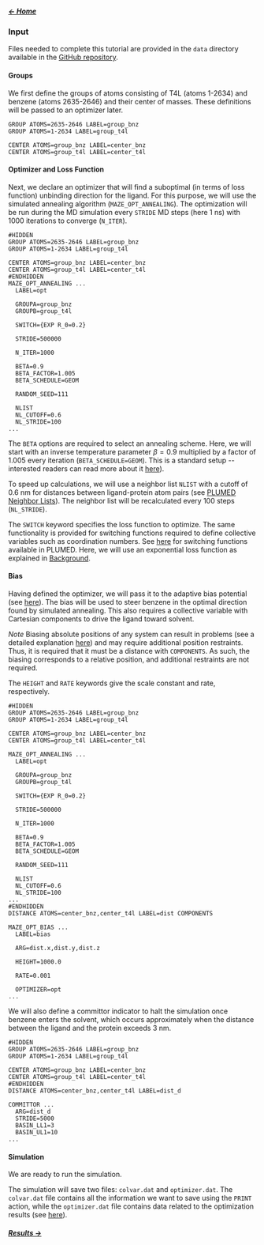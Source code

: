 ##### [&larr; Home](NAVIGATION.md)

### Input

Files needed to complete this tutorial are provided in the `data` directory available in the [GitHub repository](https://github.com/jakryd/plumed2-maze-tutorial).

#### Groups

We first define the groups of atoms consisting of T4L (atoms 1-2634) and benzene (atoms 2635-2646) and their center of masses. These definitions will be passed to an optimizer later. 

```plumed
GROUP ATOMS=2635-2646 LABEL=group_bnz
GROUP ATOMS=1-2634 LABEL=group_t4l

CENTER ATOMS=group_bnz LABEL=center_bnz
CENTER ATOMS=group_t4l LABEL=center_t4l
```

#### Optimizer and Loss Function

Next, we declare an optimizer that will find a suboptimal (in terms of loss function) unbinding direction for the ligand. For this purpose, we will use the simulated annealing algorithm (`MAZE_OPT_ANNEALING`). The optimization will be run during the MD simulation every `STRIDE` MD steps (here 1 ns) with 1000 iterations to converge (`N_ITER`).

```plumed
#HIDDEN
GROUP ATOMS=2635-2646 LABEL=group_bnz
GROUP ATOMS=1-2634 LABEL=group_t4l

CENTER ATOMS=group_bnz LABEL=center_bnz
CENTER ATOMS=group_t4l LABEL=center_t4l
#ENDHIDDEN
MAZE_OPT_ANNEALING ...
  LABEL=opt

  GROUPA=group_bnz
  GROUPB=group_t4l

  SWITCH={EXP R_0=0.2}

  STRIDE=500000

  N_ITER=1000

  BETA=0.9
  BETA_FACTOR=1.005
  BETA_SCHEDULE=GEOM

  RANDOM_SEED=111
  
  NLIST
  NL_CUTOFF=0.6
  NL_STRIDE=100
...
```

The `BETA` options are required to select an annealing scheme. Here, we will start with an inverse temperature parameter $\beta=0.9$ multiplied by a factor of 1.005 every iteration (`BETA_SCHEDULE=GEOM`). This is a standard setup -- interested readers can read more about it [here](https://en.wikipedia.org/wiki/Simulated_annealing)).

To speed up calculations, we will use a neighbor list `NLIST` with a cutoff of 0.6 nm for distances between ligand-protein atom pairs (see [PLUMED Neighbor Lists](https://www.plumed.org/doc-v2.9/user-doc/html/_neighbour.html)). The neighbor list will be recalculated every 100 steps (`NL_STRIDE`).

The `SWITCH` keyword specifies the loss function to optimize. The same functionality is provided for switching functions required to define collective variables such as coordination numbers. See [here](https://www.plumed.org/doc-v2.9/user-doc/html/switchingfunction.html) for switching functions available in PLUMED. Here, we will use an exponential loss function as explained in [Background](background.md).

#### Bias

Having defined the optimizer, we will pass it to the adaptive bias potential (see [here](background.md#adaptive-biasing)). The bias will be used to steer benzene in the optimal direction found by simulated annealing. This also requires a collective variable with Cartesian components to drive the ligand toward solvent. 

*Note* Biasing absolute positions of any system can result in problems (see a detailed explanation [here](https://www.plumed.org/doc-v2.9/user-doc/html/_p_o_s_i_t_i_o_n.html)) and may require additional position restraints. Thus, it is required that it must be a distance with `COMPONENTS`. As such, the biasing corresponds to a relative position, and additional restraints are not required. 

The `HEIGHT` and `RATE` keywords give the scale constant and rate, respectively.

```plumed
#HIDDEN
GROUP ATOMS=2635-2646 LABEL=group_bnz
GROUP ATOMS=1-2634 LABEL=group_t4l

CENTER ATOMS=group_bnz LABEL=center_bnz
CENTER ATOMS=group_t4l LABEL=center_t4l

MAZE_OPT_ANNEALING ...
  LABEL=opt

  GROUPA=group_bnz
  GROUPB=group_t4l

  SWITCH={EXP R_0=0.2}

  STRIDE=500000

  N_ITER=1000

  BETA=0.9
  BETA_FACTOR=1.005
  BETA_SCHEDULE=GEOM

  RANDOM_SEED=111
  
  NLIST
  NL_CUTOFF=0.6
  NL_STRIDE=100
...
#ENDHIDDEN
DISTANCE ATOMS=center_bnz,center_t4l LABEL=dist COMPONENTS

MAZE_OPT_BIAS ...
  LABEL=bias

  ARG=dist.x,dist.y,dist.z

  HEIGHT=1000.0

  RATE=0.001

  OPTIMIZER=opt
...
```

We will also define a committor indicator to halt the simulation once benzene enters the solvent, which occurs approximately when the distance between the ligand and the protein exceeds 3 nm.

```plumed
#HIDDEN
GROUP ATOMS=2635-2646 LABEL=group_bnz
GROUP ATOMS=1-2634 LABEL=group_t4l

CENTER ATOMS=group_bnz LABEL=center_bnz
CENTER ATOMS=group_t4l LABEL=center_t4l
#ENDHIDDEN
DISTANCE ATOMS=center_bnz,center_t4l LABEL=dist_d

COMMITTOR ...
  ARG=dist_d
  STRIDE=5000
  BASIN_LL1=3
  BASIN_UL1=10
...
```

#### Simulation

We are ready to run the simulation.

The simulation will save two files: `colvar.dat` and `optimizer.dat`. The `colvar.dat` file contains all the information we want to save using the `PRINT` action, while the `optimizer.dat` file contains data related to the optimization results (see [here](https://github.com/jakryd/plumed2-maze-tutorial/tree/main/data)).

##### [Results &rarr;](results.md)